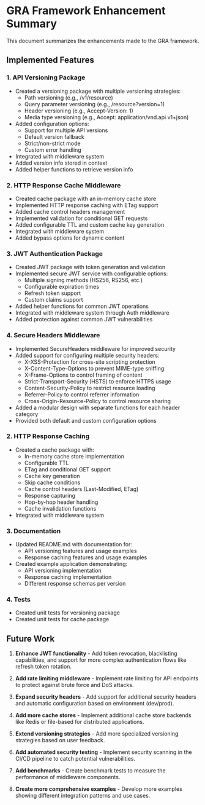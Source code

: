 # GRA Framework Enhancement Summary

This document summarizes the enhancements made to the GRA framework.

## Implemented Features

### 1. API Versioning Package

- Created a versioning package with multiple versioning strategies:
  - Path versioning (e.g., /v1/resource)
  - Query parameter versioning (e.g., /resource?version=1)
  - Header versioning (e.g., Accept-Version: 1)
  - Media type versioning (e.g., Accept: application/vnd.api.v1+json)
- Added configuration options:
  - Support for multiple API versions
  - Default version fallback
  - Strict/non-strict mode
  - Custom error handling
- Integrated with middleware system
- Added version info stored in context
- Added helper functions to retrieve version info

### 2. HTTP Response Cache Middleware

- Created cache package with an in-memory cache store
- Implemented HTTP response caching with ETag support
- Added cache control headers management
- Implemented validation for conditional GET requests
- Added configurable TTL and custom cache key generation
- Integrated with middleware system
- Added bypass options for dynamic content

### 3. JWT Authentication Package

- Created JWT package with token generation and validation
- Implemented secure JWT service with configurable options:
  - Multiple signing methods (HS256, RS256, etc.)
  - Configurable expiration times
  - Refresh token support
  - Custom claims support
- Added helper functions for common JWT operations
- Integrated with middleware system through Auth middleware
- Added protection against common JWT vulnerabilities

### 4. Secure Headers Middleware

- Implemented SecureHeaders middleware for improved security
- Added support for configuring multiple security headers:
  - X-XSS-Protection for cross-site scripting protection
  - X-Content-Type-Options to prevent MIME-type sniffing
  - X-Frame-Options to control framing of content
  - Strict-Transport-Security (HSTS) to enforce HTTPS usage
  - Content-Security-Policy to restrict resource loading
  - Referrer-Policy to control referrer information
  - Cross-Origin-Resource-Policy to control resource sharing
- Added a modular design with separate functions for each header category
- Provided both default and custom configuration options

### 2. HTTP Response Caching

- Created a cache package with:
  - In-memory cache store implementation
  - Configurable TTL
  - ETag and conditional GET support
  - Cache key generation
  - Skip cache conditions
  - Cache control headers (Last-Modified, ETag)
  - Response capturing
  - Hop-by-hop header handling
  - Cache invalidation functions
- Integrated with middleware system

### 3. Documentation

- Updated README.md with documentation for:
  - API versioning features and usage examples
  - Response caching features and usage examples
- Created example application demonstrating:
  - API versioning implementation
  - Response caching implementation
  - Different response schemas per version

### 4. Tests

- Created unit tests for versioning package
- Created unit tests for cache package

## Future Work

1. **Enhance JWT functionality** - Add token revocation, blacklisting capabilities, and support for more complex authentication flows like refresh token rotation.

2. **Add rate limiting middleware** - Implement rate limiting for API endpoints to protect against brute force and DoS attacks.

3. **Expand security headers** - Add support for additional security headers and automatic configuration based on environment (dev/prod).

4. **Add more cache stores** - Implement additional cache store backends like Redis or file-based for distributed applications.

5. **Extend versioning strategies** - Add more specialized versioning strategies based on user feedback.

6. **Add automated security testing** - Implement security scanning in the CI/CD pipeline to catch potential vulnerabilities.

7. **Add benchmarks** - Create benchmark tests to measure the performance of middleware components.

8. **Create more comprehensive examples** - Develop more examples showing different integration patterns and use cases.
